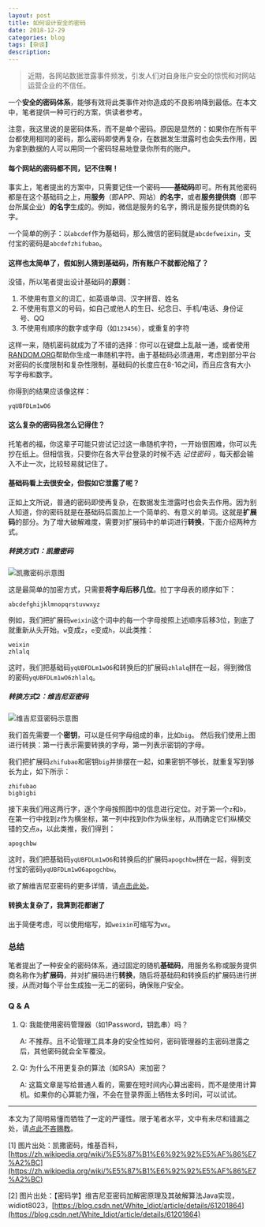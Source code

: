 ```yaml
---
layout: post
title: 如何设计安全的密码
date: 2018-12-29
categories: blog
tags: [杂谈]
description: 
---
```


> 近期，各网站数据泄露事件频发，引发人们对自身账户安全的惊慌和对网站运营企业的不信任。

一个**安全的密码体系**，能够有效将此类事件对你造成的不良影响降到最低。在本文中，笔者提供一种可行的方案，供读者参考。

注意，我这里说的是密码体系，而不是单个密码。原因是显然的：如果你在所有平台都使用相同的密码，那么密码即使再复杂，在数据发生泄露时也会失去作用，因为拿到数据的人可以用同一个密码轻易地登录你所有的账户。

#### 每个网站的密码都不同，记不住啊！

事实上，笔者提出的方案中，只需要记住一个密码——**基础码**即可。所有其他密码都是在这个基础码之上，用**服务**（即APP、网站）**的名字**，或者**服务提供商**（即平台所属企业）**的名字**生成的。例如，微信是服务的名字，腾讯是服务提供商的名字。

一个简单的例子：以`abcdef`作为基础码，那么微信的密码就是`abcdefweixin`，支付宝的密码是`abcdefzhifubao`。

#### 这样也太简单了，假如别人猜到基础码，所有账户不就都沦陷了？

没错，所以笔者提出设计基础码的**原则**：
1. 不使用有意义的词汇，如英语单词、汉字拼音、姓名
2. 不使用有意义的号码，如自己或他人的生日、纪念日、手机/电话、身份证号、QQ
3. 不使用有顺序的数字或字母（如`123456`），或重复的字符

这样一来，随机密码就成为了不错的选择：你可以在键盘上乱敲一通，或者使用[RANDOM.ORG](https://www.random.org/strings/)帮助你生成一串随机字符。由于基础码必须通用，考虑到部分平台对密码的长度限制和复杂性限制，基础码的长度应在8-16之间，而且应含有大小写字母和数字。

你得到的结果应该像这样：
```
yqUBFDLm1wO6
```

#### 这么复杂的密码我怎么记得住？

托笔者的福，你这辈子可能只尝试记过这一串随机字符，一开始很困难，你可以先抄在纸上。但相信我，只要你在各大平台登录的时候不选 *记住密码* ，每天都会输入不止一次，比较轻易就记住了。

#### 基础码看上去很安全，但假如它泄露了呢？

正如上文所说，普通的密码即使再复杂，在数据发生泄露时也会失去作用。因为别人知道，你的密码就是在基础码后面加上一个简单的、有意义的单词。这就是**扩展码**的部分。为了增大破解难度，需要对扩展码中的单词进行**转换**，下面介绍两种方式。

##### 转换方式1：凯撒密码

![凯撒密码示意图](https://upload.wikimedia.org/wikipedia/commons/thumb/2/2b/Caesar3.svg/2880px-Caesar3.svg.png)

这是最简单的加密方式，只需要**将字母后移几位**。拉丁字母表的顺序如下：
```
abcdefghijklmnopqrstuvwxyz
```

例如，我们把扩展码`weixin`这个词中的每一个字母按照上述顺序后移3位，到底了就重新从头开始。`w`变成`z`，`e`变成`h`，以此类推：
```
weixin
zhlalq
```

这时，我们把基础码`yqUBFDLm1wO6`和转换后的扩展码`zhlalq`拼在一起，得到微信的密码`yqUBFDLm1wO6zhlalq`。

##### 转换方式2：维吉尼亚密码

![维吉尼亚密码示意图](http://upload-images.jianshu.io/upload_images/2482101-660f70ac37ab9af5.jpg?imageMogr2/auto-orient/strip%7CimageView2/2/w/500)

我们首先需要一个**密钥**，可以是任何字母组成的串，比如`big`。
然后我们使用上图进行转换：第一行表示需要转换的字母，第一列表示密钥的字母。

我们把扩展码`zhifubao`和密钥`big`并排摆在一起，如果密钥不够长，就重复写到够长为止，如下所示：
```
zhifubao
bigbigbi
```

接下来我们用这两行字，逐个字母按照图中的信息进行定位。对于第一个`z`和`b`，在第一行中找到z作为横坐标，第一列中找到b作为纵坐标，从而确定它们纵横交错的交点`a`，以此类推，我们得到：
```
apogchbw
```

这时，我们把基础码`yqUBFDLm1wO6`和转换后的扩展码`apogchbw`拼在一起，得到支付宝的密码`yqUBFDLm1wO6apogchbw`。

欲了解维吉尼亚密码的更多详情，请[点击此处](https://blog.csdn.net/White_Idiot/article/details/61201864)。

#### 转换太复杂了，我算到花都谢了

出于简便考虑，可以使用缩写，如`weixin`可缩写为`wx`。

### 总结

笔者提出了一种安全的密码体系，通过固定的随机**基础码**，用服务名称或服务提供商名称作为**扩展码**，并对扩展码进行**转换**，随后将基础码和转换后的扩展码进行拼接，从而对每个平台生成独一无二的密码，确保账户安全。


### Q & A

1. Q: 我能使用密码管理器（如1Password，钥匙串）吗？

   A: 不推荐。且不论管理工具本身的安全性如何，密码管理器的主密码泄露之后，其他密码就会全军覆没。


2. Q: 为什么不用更复杂的算法（如RSA）来加密？

   A: 这篇文章是写给普通人看的，需要在短时间内心算出密码，而不是使用计算机。如果你的心算能力强，不会在登录界面上牺牲太多时间，可以试试。


---
本文为了简明易懂而牺牲了一定的严谨性。限于笔者水平，文中有未尽和错漏之处，请[点此不吝赐教](/contact)。

[1] 图片出处：凯撒密码，维基百科，[https://zh.wikipedia.org/wiki/%E5%87%B1%E6%92%92%E5%AF%86%E7%A2%BC](https://zh.wikipedia.org/wiki/%E5%87%B1%E6%92%92%E5%AF%86%E7%A2%BC)

[2] 图片出处：【密码学】维吉尼亚密码加解密原理及其破解算法Java实现，widiot8023，[https://blog.csdn.net/White_Idiot/article/details/61201864](https://blog.csdn.net/White_Idiot/article/details/61201864)


